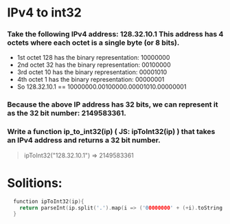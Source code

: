 # IPv4 to int32

### Take the following IPv4 address: 128.32.10.1 This address has 4 octets where each octet is a single byte (or 8 bits).

 - 1st octet 128 has the binary representation: 10000000
 - 2nd octet 32 has the binary representation: 00100000
 - 3rd octet 10 has the binary representation: 00001010
 - 4th octet 1 has the binary representation: 00000001
 - So 128.32.10.1 == 10000000.00100000.00001010.00000001

### Because the above IP address has 32 bits, we can represent it as the 32 bit number: 2149583361.

### Write a function ip_to_int32(ip) ( JS: ipToInt32(ip) ) that takes an IPv4 address and returns a 32 bit number.

> ipToInt32("128.32.10.1") => 2149583361

# Solitions: 
```c
  function ipToInt32(ip){
    return parseInt(ip.split('.').map(i => ('00000000' + (+i).toString(2)).slice(-8)).join(""), 2)
  }
```
